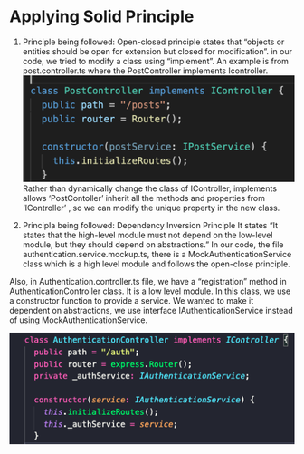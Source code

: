 # Applying Solid Principle #
 1) Principle being followed: 
    Open-closed principle states that “objects or entities should be open for extension but closed for modification”. 
	in our code, we tried to modify a class using “implement”. An example is from post.controller.ts where the PostController implements Icontroller. 
  ![open-closed principle](https://github.com/kailinwei/COMP2350-devHouse/blob/master/open-closed.png?raw=true "SOLID")
 Rather than dynamically change the class of IController, implements allows ‘PostContoller’ inherit all the methods and properties from ‘IController’ , so we can modify the unique property in the new class. 

2) Principla being followed:
   Dependency Inversion Principle
It states “It states that the high-level module must not depend on the low-level module, but they should depend on abstractions.”
In our code, the file authentication.service.mockup.ts, there is a MockAuthenticationService class which is a high level module and follows the open-close principle.

Also, in Authentication.controller.ts file, we have a “registration” method in AuthenticationController class. It is a low level module. In this class, we use a constructor function to provide a service. We wanted to make it dependent on abstractions, we use interface IAuthenticationService instead of using MockAuthenticationService.

![dependencyinversion principle](https://github.com/kailinwei/COMP2350-devHouse/blob/master/SOLID2.png)
